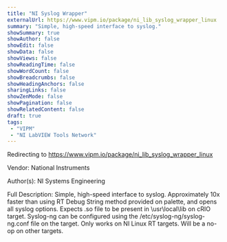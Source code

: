 ```yaml
---
title: "NI Syslog Wrapper"
externalUrl: https://www.vipm.io/package/ni_lib_syslog_wrapper_linux
summary: "Simple, high-speed interface to syslog."
showSummary: true
showAuthor: false
showEdit: false
showData: false
showViews: false
showReadingTime: false
showWordCount: false
showBreadcrumbs: false
showHeadingAnchors: false
sharingLinks: false
showZenMode: false
showPagination: false
showRelatedContent: false
draft: true
tags:
 - "VIPM"
 - "NI LabVIEW Tools Network"
---
```


Redirecting to https://www.vipm.io/package/ni_lib_syslog_wrapper_linux

Vendor: National Instruments

Author(s): NI Systems Engineering
 
Full Description:
Simple, high-speed interface to syslog.
Approximately 10x faster than using RT Debug String method provided on palette, and opens all syslog options.
Expects .so file to be present in \\usr\\local\\lib on cRIO target.
Syslog-ng can be configured using the /etc/syslog-ng/syslog-ng.conf file on the target.
Only works on NI Linux RT targets.  Will be a no-op on other targets.